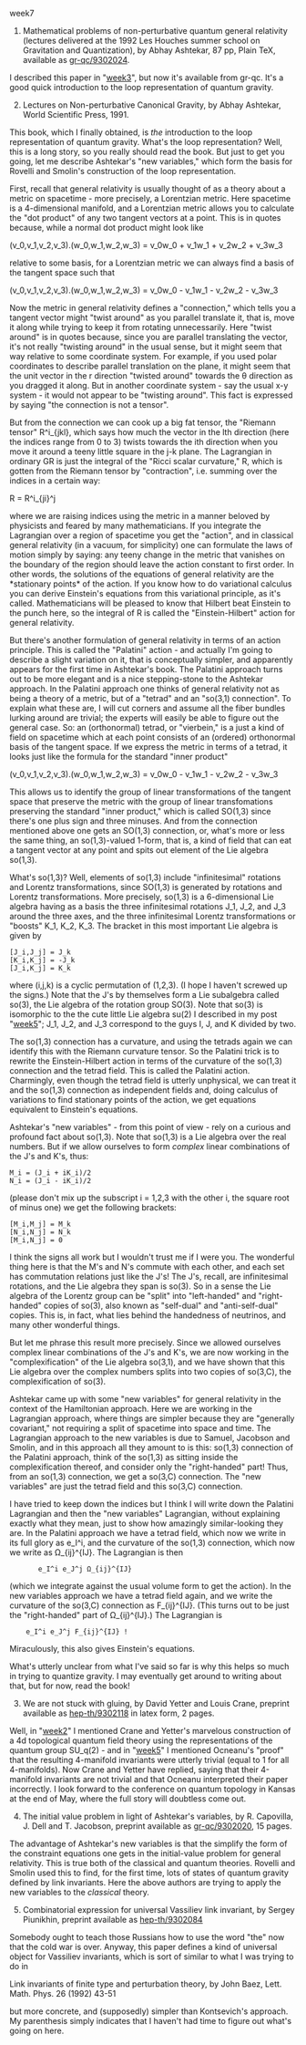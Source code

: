 week7

1) Mathematical problems of non-perturbative quantum general relativity
(lectures delivered at the 1992 Les Houches summer school on Gravitation
and Quantization), by Abhay Ashtekar, 87 pp, Plain TeX, available as
[gr-qc/9302024](http://xxx.lanl.gov/abs/gr-qc/9302024).

I described this paper in "[week3](week3.html)", but now it's
available from gr-qc. It's a good quick introduction to the loop
representation of quantum gravity.

2) Lectures on Non-perturbative Canonical Gravity, by Abhay Ashtekar,
World Scientific Press, 1991.

This book, which I finally obtained, is *the* introduction to the loop
representation of quantum gravity. What's the loop representation?
Well, this is a long story, so you really should read the book. But just
to get you going, let me describe Ashtekar's "new variables," which
form the basis for Rovelli and Smolin's construction of the loop
representation.

First, recall that general relativity is usually thought of as a theory
about a metric on spacetime - more precisely, a Lorentzian metric. Here
spacetime is a 4-dimensional manifold, and a Lorentzian metric allows
you to calculate the "dot product" of any two tangent vectors at a
point. This is in quotes because, while a normal dot product might look
like

(v_0,v_1,v_2,v_3).(w_0,w_1,w_2,w_3) = v_0w_0 + v_1w_1 + v_2w_2 + v_3w_3

relative to some basis, for a Lorentzian metric we can always find a
basis of the tangent space such that

(v_0,v_1,v_2,v_3).(w_0,w_1,w_2,w_3) = v_0w_0 - v_1w_1 - v_2w_2 - v_3w_3

Now the metric in general relativity defines a "connection," which
tells you a tangent vector might "twist around" as you parallel
translate it, that is, move it along while trying to keep it from
rotating unnecessarily. Here "twist around" is in quotes because,
since you are parallel translating the vector, it's not really
"twisting around" in the usual sense, but it might seem that way
relative to some coordinate system. For example, if you used polar
coordinates to describe parallel translation on the plane, it might seem
that the unit vector in the r direction "twisted around" towards the θ
direction as you dragged it along. But in another coordinate system -
say the usual x-y system - it would not appear to be "twisting
around". This fact is expressed by saying "the connection is not a
tensor".

But from the connection we can cook up a big fat tensor, the "Riemann
tensor" R\^i_{jkl}, which says how much the vector in the lth
direction (here the indices range from 0 to 3) twists towards the ith
direction when you move it around a teeny little square in the j-k
plane. The Lagrangian in ordinary GR is just the integral of the "Ricci
scalar curvature," R, which is gotten from the Riemann tensor by
"contraction", i.e. summing over the indices in a certain way:

R = R\^i_{ji}\^j

where we are raising indices using the metric in a manner beloved by
physicists and feared by many mathematicians. If you integrate the
Lagrangian over a region of spacetime you get the "action", and in
classical general relativity (in a vacuum, for simplicity) one can
formulate the laws of motion simply by saying: any teeny change in the
metric that vanishes on the boundary of the region should leave the
action constant to first order. In other words, the solutions of the
equations of general relativity are the \*stationary points\* of the
action. If you know how to do variational calculus you can derive
Einstein's equations from this variational principle, as it's called.
Mathematicians will be pleased to know that Hilbert beat Einstein to the
punch here, so the integral of R is called the "Einstein-Hilbert"
action for general relativity.

But there's another formulation of general relativity in terms of an
action principle. This is called the "Palatini" action - and actually
I'm going to describe a slight variation on it, that is conceptually
simpler, and apparently appears for the first time in Ashtekar's book.
The Palatini approach turns out to be more elegant and is a nice
stepping-stone to the Ashtekar approach. In the Palatini approach one
thinks of general relativity not as being a theory of a metric, but of a
"tetrad" and an "so(3,1) connection". To explain what these are, I
will cut corners and assume all the fiber bundles lurking around are
trivial; the experts will easily be able to figure out the general case.
So: an (orthonormal) tetrad, or "vierbein," is a just a kind of field
on spacetime which at each point consists of an (ordered) orthonormal
basis of the tangent space. If we express the metric in terms of a
tetrad, it looks just like the formula for the standard "inner
product"

(v_0,v_1,v_2,v_3).(w_0,w_1,w_2,w_3) = v_0w_0 - v_1w_1 - v_2w_2 - v_3w_3

This allows us to identify the group of linear transformations of the
tangent space that preserve the metric with the group of linear
transfomations preserving the standard "inner product," which is
called SO(1,3) since there's one plus sign and three minuses. And from
the connection mentioned above one gets an SO(1,3) connection, or,
what's more or less the same thing, an so(1,3)-valued 1-form, that is,
a kind of field that can eat a tangent vector at any point and spits out
element of the Lie algebra so(1,3).

What's so(1,3)? Well, elements of so(1,3) include "infinitesimal"
rotations and Lorentz transformations, since SO(1,3) is generated by
rotations and Lorentz transformations. More precisely, so(1,3) is a
6-dimensional Lie algebra having as a basis the three infinitesimal
rotations J_1, J_2, and J_3 around the three axes, and the three
infinitesimal Lorentz transformations or "boosts" K_1, K_2, K_3. The
bracket in this most important Lie algebra is given by

    [J_i,J_j] = J_k
    [K_i,K_j] = -J_k
    [J_i,K_j] = K_k

where (i,j,k) is a cyclic permutation of (1,2,3). (I hope I haven't
screwed up the signs.) Note that the J's by themselves form a Lie
subalgebra called so(3), the Lie algebra of the rotation group SO(3).
Note that so(3) is isomorphic to the the cute little Lie algebra su(2) I
described in my post "[week5](week5.html)"; J_1, J_2, and J_3
correspond to the guys I, J, and K divided by two.

The so(1,3) connection has a curvature, and using the tetrads again we
can identify this with the Riemann curvature tensor. So the Palatini
trick is to rewrite the Einstein-Hilbert action in terms of the
curvature of the so(1,3) connection and the tetrad field. This is called
the Palatini action. Charmingly, even though the tetrad field is utterly
unphysical, we can treat it and the so(1,3) connection as independent
fields and, doing calculus of variations to find stationary points of
the action, we get equations equivalent to Einstein's equations.

Ashtekar's "new variables" - from this point of view - rely on a
curious and profound fact about so(1,3). Note that so(1,3) is a Lie
algebra over the real numbers. But if we allow ourselves to form
*complex* linear combinations of the J's and K's, thus:

    M_i = (J_i + iK_i)/2
    N_i = (J_i - iK_i)/2

(please don't mix up the subscript i = 1,2,3 with the other i, the
square root of minus one) we get the following brackets:

    [M_i,M_j] = M_k
    [N_i,N_j] = N_k
    [M_i,N_j] = 0

I think the signs all work but I wouldn't trust me if I were you. The
wonderful thing here is that the M's and N's commute with each other,
and each set has commutation relations just like the J's! The J's,
recall, are infinitesimal rotations, and the Lie algebra they span is
so(3). So in a sense the Lie algebra of the Lorentz group can be
"split" into "left-handed" and "right-handed" copies of so(3),
also known as "self-dual" and "anti-self-dual" copies. This is, in
fact, what lies behind the handedness of neutrinos, and many other
wonderful things.

But let me phrase this result more precisely. Since we allowed ourselves
complex linear combinations of the J's and K's, we are now working in
the "complexification" of the Lie algebra so(3,1), and we have shown
that this Lie algebra over the complex numbers splits into two copies of
so(3,C), the complexification of so(3).

Ashtekar came up with some "new variables" for general relativity in
the context of the Hamiltonian approach. Here we are working in the
Lagrangian approach, where things are simpler because they are
"generally covariant," not requiring a split of spacetime into space
and time. The Lagrangian approach to the new variables is due to Samuel,
Jacobson and Smolin, and in this approach all they amount to is this:
so(1,3) connection of the Palatini approach, think of the so(1,3) as
sitting inside the complexification thereof, and consider only the
"right-handed" part! Thus, from an so(1,3) connection, we get a
so(3,C) connection. The "new variables" are just the tetrad field and
this so(3,C) connection.

I have tried to keep down the indices but I think I will write down the
Palatini Lagrangian and then the "new variables" Lagrangian, without
explaining exactly what they mean, just to show how amazingly
similar-looking they are. In the Palatini approach we have a tetrad
field, which now we write in its full glory as e_I\^i, and the curvature
of the so(1,3) connection, which now we write as Ω_{ij}\^{IJ}. The
Lagrangian is then

           e_I^i e_J^j Ω_{ij}^{IJ}

(which we integrate against the usual volume form to get the action). In
the new variables approach we have a tetrad field again, and we write
the curvature of the so(3,C) connection as F_{ij}\^{IJ}. (This turns
out to be just the "right-handed" part of Ω_{ij}\^{IJ}.) The
Lagrangian is

        e_I^i e_J^j F_{ij}^{IJ} !

Miraculously, this also gives Einstein's equations.

What's utterly unclear from what I've said so far is why this helps so
much in trying to quantize gravity. I may eventually get around to
writing about that, but for now, read the book!

3) We are not stuck with gluing, by David Yetter and Louis Crane,
preprint available as
[hep-th/9302118](http://xxx.lanl.gov/abs/hep-th/9302118) in latex form,
2 pages.

Well, in "[week2](week2.html)" I mentioned Crane and Yetter's
marvelous construction of a 4d topological quantum field theory using
the representations of the quantum group SU_q(2) - and in
"[week5](week5.html)" I mentioned Ocneanu's "proof" that the
resulting 4-manifold invariants were utterly trivial (equal to 1 for all
4-manifolds). Now Crane and Yetter have replied, saying that their
4-manifold invariants are not trivial and that Ocneanu interpreted their
paper incorrectly. I look forward to the conference on quantum topology
in Kansas at the end of May, where the full story will doubtless come
out.

4) The initial value problem in light of Ashtekar's variables, by R.
Capovilla, J. Dell and T. Jacobson, preprint available as
[gr-qc/9302020](http://xxx.lanl.gov/abs/gr-qc/9302020), 15 pages.

The advantage of Ashtekar's new variables is that the simplify the form
of the constraint equations one gets in the initial-value problem for
general relativity. This is true both of the classical and quantum
theories. Rovelli and Smolin used this to find, for the first time, lots
of states of quantum gravity defined by link invariants. Here the above
authors are trying to apply the new variables to the *classical* theory.

5) Combinatorial expression for universal Vassiliev link invariant, by
Sergey Piunikhin, preprint available as
[hep-th/9302084](http://xxx.lanl.gov/abs/hep-th/9302084)

Somebody ought to teach those Russians how to use the word "the" now
that the cold war is over. Anyway, this paper defines a kind of
universal object for Vassiliev invariants, which is sort of similar to
what I was trying to do in

Link invariants of finite type and perturbation theory, by John Baez,
Lett. Math. Phys. 26 (1992) 43-51

but more concrete, and (supposedly) simpler than Kontsevich's approach.
My parenthesis simply indicates that I haven't had time to figure out
what's going on here.
